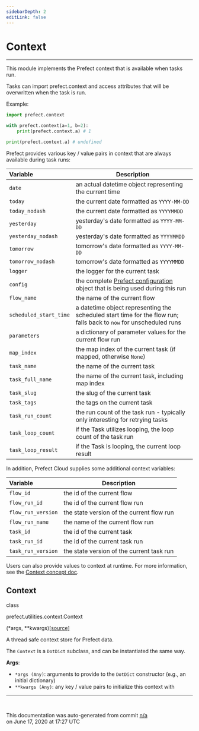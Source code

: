 ```yaml
---
sidebarDepth: 2
editLink: false
---
```

# Context
---
This module implements the Prefect context that is available when tasks run.

Tasks can import prefect.context and access attributes that will be overwritten
when the task is run.

Example:

```python
import prefect.context

with prefect.context(a=1, b=2):
    print(prefect.context.a) # 1

print(prefect.context.a) # undefined
```

Prefect provides various key / value pairs in context that are always available during task runs:

| Variable | Description |
| :--- | --- |
| `date` | an actual datetime object representing the current time |
| `today` | the current date formatted as `YYYY-MM-DD`|
| `today_nodash` | the current date formatted as `YYYYMMDD`|
| `yesterday` | yesterday's date formatted as `YYYY-MM-DD`|
| `yesterday_nodash` | yesterday's date formatted as `YYYYMMDD`|
| `tomorrow` | tomorrow's date formatted as `YYYY-MM-DD`|
| `tomorrow_nodash` | tomorrow's date formatted as `YYYYMMDD`|
| `logger` | the logger for the current task |
| `config` | the complete [Prefect configuration](https://docs.prefect.io/core/concepts/configuration.html) object that is being used during this run |
| `flow_name` | the name of the current flow |
| `scheduled_start_time` | a datetime object representing the scheduled start time for the flow run; falls back to `now` for unscheduled runs |
| `parameters` | a dictionary of parameter values for the current flow run |
| `map_index` | the map index of the current task (if mapped, otherwise `None`) |
| `task_name` | the name of the current task |
| `task_full_name` | the name of the current task, including map index |
| `task_slug` | the slug of the current task |
| `task_tags` | the tags on the current task |
| `task_run_count` | the run count of the task run - typically only interesting for retrying tasks |
| `task_loop_count` | if the Task utilizes looping, the loop count of the task run |
| `task_loop_result` | if the Task is looping, the current loop result |

In addition, Prefect Cloud supplies some additional context variables:

| Variable | Description |
| :--- | --- |
| `flow_id` | the id of the current flow |
| `flow_run_id` | the id of the current flow run |
| `flow_run_version` | the state version of the current flow run |
| `flow_run_name` | the name of the current flow run |
| `task_id` | the id of the current task |
| `task_run_id` | the id of the current task run |
| `task_run_version` | the state version of the current task run |

Users can also provide values to context at runtime. For more information, see the [Context concept doc](https://docs.prefect.io/core/concepts/execution.html#context).
 ## Context
 <div class='class-sig' id='prefect-utilities-context-context'><p class="prefect-sig">class </p><p class="prefect-class">prefect.utilities.context.Context</p>(*args, **kwargs)<span class="source"><a href="https://github.com/PrefectHQ/prefect/blob/master/src/prefect/utilities/context.py#L66">[source]</a></span></div>

A thread safe context store for Prefect data.

The `Context` is a `DotDict` subclass, and can be instantiated the same way.

**Args**:     <ul class="args"><li class="args">`*args (Any)`: arguments to provide to the `DotDict` constructor (e.g.,         an initial dictionary)     </li><li class="args">`**kwargs (Any)`: any key / value pairs to initialize this context with</li></ul>


---
<br>


<p class="auto-gen">This documentation was auto-generated from commit <a href='https://github.com/PrefectHQ/prefect/commit/n/a'>n/a</a> </br>on June 17, 2020 at 17:27 UTC</p>